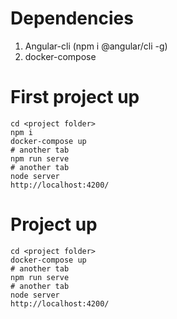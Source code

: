 # Dependencies

1. Angular-cli (npm i @angular/cli -g)
2. docker-compose

# First project up

```
cd <project folder>
npm i
docker-compose up
# another tab
npm run serve
# another tab
node server
http://localhost:4200/
```

# Project up

```
cd <project folder>
docker-compose up
# another tab
npm run serve
# another tab
node server
http://localhost:4200/
```
